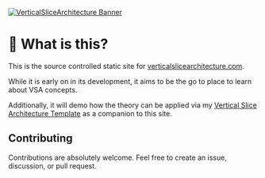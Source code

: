 [![VerticalSliceArchitecture Banner](https://github.com/Hona/VerticalSliceArchitecture.Documentation/assets/10430890/1682d0fe-0bdb-4775-91cb-899bf50f392b)](https://github.com/Hona/VerticalSliceArchitecture.Documentation)

# 🤔 What is this?

This is the source controlled static site for [verticalslicearchitecture.com](https://verticalslicearchitecture.com).

While it is early on in its development, it aims to be the go to place to learn about VSA concepts.

Additionally, it will demo how the theory can be applied via my [Vertical Slice Architecture Template](https://github.com/Hona/VerticalSliceArchitecture) as a companion to this site.

## Contributing

Contributions are absolutely welcome. Feel free to create an issue, discussion, or pull request.
